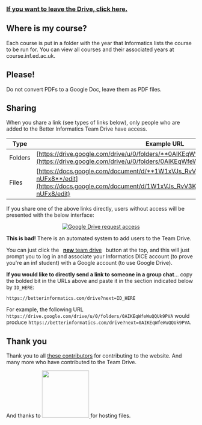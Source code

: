 ---
---

### [If you want to leave the Drive, click here.](https://groups.google.com/a/betterinformatics.com/forum/#!myforums)

## Where is my course?
Each course is put in a folder with the year that Informatics lists the course to be run for. You can view all courses and their associated years at course.inf.ed.ac.uk.

## Please!
Do not convert PDFs to a Google Doc, leave them as PDF files.

## Sharing

When you share a link (see types of links below), only people who are added to the Better Informatics Team Drive have access.

| Type    | Example URL                                                                                                                                                                      |
|---------|----------------------------------------------------------------------------------------------------------------------------------------------------------------------------------|
| Folders | [https://drive.google.com/drive/u/0/folders/**0AIKEqWfeWuQQUk9PVA**](https://drive.google.com/drive/u/0/folders/0AIKEqWfeWuQQUk9PVA)                                             |
|   Files | [https://docs.google.com/document/d/**1W1xVJs_RvV3KBbk1bKjsDvYUyUitER4jVbuae-nUFx8**/edit](https://docs.google.com/document/d/1W1xVJs_RvV3KBbk1bKjsDvYUyUitER4jVbuae-nUFx8/edit) |

If you share one of the above links directly, users without access will be presented with the below interface:

<center>
  <a href="https://i.imgur.com/DYAMx8o.png">
    <img alt="Google Drive request access" src="https://i.imgur.com/DYAMx8ol.png">
  </a>
</center>

**This is bad!** There is an automated system to add users to the Team Drive.


You can just click the <a href="/drive" style="padding: 0 0.5em;" class="btn"><strong>new</strong> team drive</a> button at the top, and this will just prompt you to log in and associate your
Informatics DICE account (to prove you're an inf student) with a Google account (to use Google Drive).

**If you would like to directly send a link to someone in a group chat**... copy the bolded bit in the URLs above and paste
it in the section indicated below by `ID_HERE`:


```
https://betterinformatics.com/drive?next=ID_HERE
```

For example, the following URL `https://drive.google.com/drive/u/0/folders/0AIKEqWfeWuQQUk9PVA` would
produce `https://betterinformatics.com/drive?next=0AIKEqWfeWuQQUk9PVA`.


## Thank you

Thank you to all [these contributors](https://github.com/compsoc-edinburgh/betterinformatics/graphs/contributors) for contributing to the website. And many more who have contributed to the Team Drive.

And thanks to <a href="https://comp-soc.com" style="display:inline">
    <img class="cs-logo" src="{{ site.baseurl }}/static/img/compsoc-horizontal.png" width="125">
</a>
for hosting files.

<!--
### Adding files

**NOTE:** The shared GDrive account had some issues. Contact betterinformatics@gmail.com if you want to have access to it.

Whenever you want to add something to the shared Google Drive folders, do the following:

*   Add the folder to your drive (top-right button usually)
*   Make a new document.
*   Share the document to "anyone with the link + anyone can edit", as in the following picture:
*	Transfer ownership to __betterinformatics@gmail.com__

> ![](/static/img/drive.png)
-->
